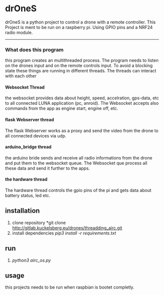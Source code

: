 # drOneS 

drOneS is a python project to control a drone with a remote controller. 
This Project is ment to be run on a raspberry pi. Using GPIO pins and a NRF24
radio module.

----

### What does this program

this program creates an multithreaded process. The program needs to listen on the drones input and on the remote
controls input. To avoid a blocking state these things are running in different threads.
The threads can interact with each other

#### Websocket Thread

the websocket provides data about height, speed, accelration, gps-data, etc to all 
connected LUNA application (pc, anroid). The Websocket accepts also commands from the app as
engine start, engine off, etc. 

#### flask Webserver thread

The flask Webserver works as a proxy and send the video from the drone to all connected 
devices via udp. 

#### arduino_bridge thread

the arduino bride sends and receive all radio informations from the drone and put them to the websocket queue. 
The Websocket que process all these data and send it further to the apps. 

#### the hardware thread

The hardware thread controls the gpio pins of the pi and gets data about battery status, led etc.

## installation

1. clone repository *git clone http://gitlab.kuckelsberg.eu/drones/threadding_airc.git
2. install dependencies *pip3 install -r requirements.txt*

## run 

1. *python3 airc_os.py*

## usage

this projects needs to be run when raspbian is bootet completly.
